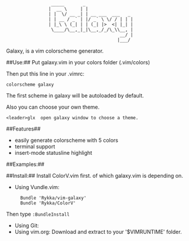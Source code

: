                      _____       _                           
                    |  __ \     | |                     
                    | |  \/ __ _| | __ ___  ___   _     
                    | | __ / _` | |/ _` \ \/ / | | |    
                    | |_\ \ (_| | | (_| |>  <| |_| |    
                     \____/\__,_|_|\__,_/_/\_\\__, |    
                                               __/ |    
                                              |___/     
                                                        
Galaxy, is a vim colorscheme generator.


##Use:##
Put galaxy.vim in your colors folder (.vim/colors)

Then put this line in your .vimrc:

    colorscheme galaxy

The first scheme in galaxy will be autoloaded by default.

Also you can choose your own theme.

    <leader>glx  open galaxy window to choose a theme.

##Features##
    
* easily generate colorscheme with 5 colors
* terminal support
* insert-mode statusline highlight

##Examples:##

##Install:##
    Install ColorV.vim first. of which galaxy.vim is depending on.

* Using Vundle.vim:

        Bundle 'Rykka/vim-galaxy'
        Bundle 'Rykka/ColorV'
    
Then type `:BundleInstall`

* Using Git:
* Using vim.org:
    Download and extract to your '$VIMRUNTIME' folder.
        
